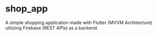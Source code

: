# shop_app
A simple shopping application made with Flutter (MVVM Architecture) utilizing Firebase (REST APIs) as a backend.
